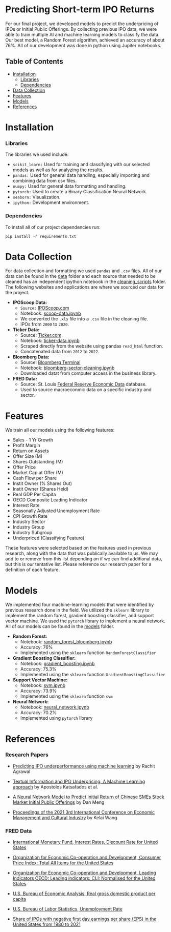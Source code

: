 # Predicting Short-term IPO Returns 
For our final project, we developed models to predict the underpricing of IPOs or Initial Public Offerings. By collecting previous IPO data, we were able to train multiple AI and machine learning models to classify the data. Our best model, a Random Forest algorithm, achieved an accuracy of about 76%. All of our development was done in python using Jupiter notebooks.

## Table of Contents 

- [Installation](#installation)
  - [Libraries](#libraries)
  - [Dependencies](#dependencies)
- [Data Collection](#data-collection)
- [Features](#features)
- [Models](#models)
- [References](#references)

# Installation 

### Libraries 
The libraries we used include:
- `scikit_learn:` Used for training and classifying with our selected models as well as for analyzing the results.
- `pandas:` Used for general data handling, especially importing and combining data from csv files.
- `numpy:` Used for general data formatting and handling.
- `pytorch:` Used to create a Binary Classification Neural Network.
- `seaborn:` Visualization.
- `ipython:` Development environment.

### Dependencies
To install all of our project dependencies run:
```
pip install -r requirements.txt
```

# Data Collection
For data collection and formatting we used `pandas` and `.csv` files. All of our data can be found in the [data](/data) folder and each source that needed to be cleaned has an independent ipython notebook in the [cleaning_scripts](/cleaning_scripts) folder. The following websites and applications are where we sourced our data for the project. 

- **IPOScoop Data:** 
  - `Source:` [IPOScoop.com](https://www.iposcoop.com/scoop-track-record-from-2000-to-present/)
  - Notebook: [scoop-data.ipynb](/cleaning_scripts/scoop-data.ipynb) 
  - We converted the `.xls` file into a `.csv` file in the cleaning file. 
  - IPOs from `2000` to `2020`.
- **Ticker Data:**
  - Source: [Ticker.com](https://ticker.com/IPO-Pricing)
  - Notebook: [ticker-data.ipynb](/cleaning_scripts/ticker-data.ipynb)
  - Scraped directly from the website using pandas `read_html` function. 
  - Concatenated data from `2012` to `2022`.
- **Bloomberg Data:** 
  - Source: [Bloomberg Terminal](https://en.wikipedia.org/wiki/Bloomberg_Terminal) 
  - Notebook: [bloomberg-sector-cleaning.ipynb](/cleaning_scripts/bloomberg-sector-cleaning.ipynb)
  - Downloaded datat from computer access in the business library. 
- **FRED Data:**
  - Source: St. Louis [Federal Reserve Economic Data](https://fred.stlouisfed.org/) database.
  - Used to source macroeconmic data on a specific industry and sector.

# Features

We train all our models using the following features:

- Sales - 1 Yr Growth
- Profit Margin
- Return on Assets
- Offer Size (M)
- Shares Outstanding (M)
- Offer Price
- Market Cap at Offer (M)
- Cash Flow per Share
- Instit Owner (% Shares Out)
- Instit Owner (Shares Held)
- Real GDP Per Capita
- OECD Composite Leading Indicator
- Interest Rate
- Seasonally Adjusted Unemployment Rate
- CPI Growth Rate
- Industry Sector
- Industry Group
- Industry Subgroup
- Underpriced (Classifying Feature)

These features were selected based on the features used in previous research, along with the data that was publically available to us. We may add to or remove from this list depending on if we can find additional data, but this is our tentative list. Please reference our research paper for a definition of each feature.

# Models
We implemented four machine-learning models that were identified by previous research done in the field. We utilized the `sklearn` library to implement the random forest, gradient boosting classifier, and support vector machine. We used the `pytorch` library to implement a neural network. All of our models can be found in the [models](/models) folder.

- **Random Forest:**
  - Notebook: [random_forest_bloomberg.ipynb](/models/random_forest_bloomberg.ipynb)
  - Accuracy: 76%
  - Implemented using the `sklearn` function `RandomForestClassifier`
- **Gradient Boosting Classifier:**
  - Notebook: [gradient_boosting.ipynb](/models/gradient_boosting.ipynb)
  - Accuracy: 75.3%
  - Implemented using the `sklearn` function `GradientBoostingClassifier`
- **Support Vector Machine:**
  - Notebook: [svm.ipynb](/models/svm.ipynb)
  - Accuracy: 73.9%
  - Implemented using the `sklearn` function `svm`
- **Neural Network:**
  - Notebook: [neural_network.ipynb](/models/neural_network.ipynb)
  - Accuracy: 70.2%
  - Implemented using `pytorch` library

# References

### Research Papers
- [Predicting IPO underperformance using machine learning](https://www.researchgate.net/publication/356616690_Predicting_IPO_underperformance_using_machine_learning) by Rachit Agrawal

- [Textual Information and IPO Underpricing: A Machine Learning approach](https://mpra.ub.uni-muenchen.de/103813/1/MPRA_paper_103813.pdf) by Apostolos Katsafados et al.

- [A Neural Network Model to Predict Initial Return of Chinese SMEs Stock Market Initial Public Offerings](https://ieeexplore.ieee.org/document/4525247) by Dan Meng

- [Proceedings of the 2021 3rd International Conference on Economic Management and Cultural Industry](https://www.atlantis-press.com/proceedings/icemci-21/125965936) by Kelai Wang

### FRED Data
- [International Monetary Fund, Interest Rates, Discount Rate for United States](https://fred.stlouisfed.org/series/INTDSRUSM193N)

- [Organization for Economic Co-operation and Development, Consumer Price Index: Total All Items for the United States](https://fred.stlouisfed.org/series/CPALTT01USM657N)

- [Organization for Economic Co-operation and Development, Leading Indicators OECD: Leading indicators: CLI: Normalised for the United States](https://fred.stlouisfed.org/series/USALOLITONOSTSAM)

- [U.S. Bureau of Economic Analysis, Real gross domestic product per capita](https://fred.stlouisfed.org/series/A939RX0Q048SBEA)

- [U.S. Bureau of Labor Statistics, Unemployment Rate](https://fred.stlouisfed.org/series/UNRATE)

- [Share of IPOs with negative first day earnings per share (EPS) in the United States from 1980 to 2021](https://www.statista.com/statistics/429868/share-of-ipo-deals-with-negative-first-day-return-usa/)


